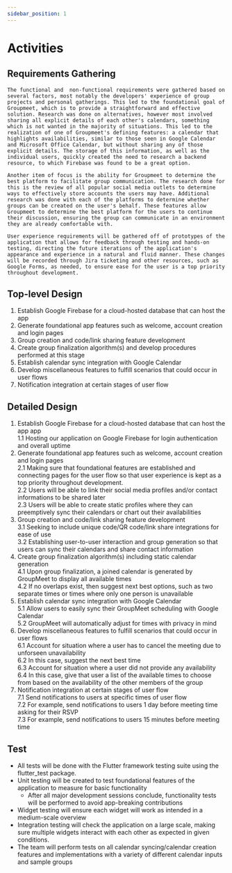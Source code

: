 ```yaml
---
sidebar_position: 1
---
```


# Activities

## Requirements Gathering

    The functional and  non-functional requirements were gathered based on several factors, most notably the developers' experience of group projects and personal gatherings. This led to the foundational goal of Groupmeet, which is to provide a straightforward and effective solution. Research was done on alternatives, however most involved sharing all explicit details of each other's calendars, something which is not wanted in the majority of situations. This led to the realization of one of Groupmeet's defining features: a calendar that highlights availabilities, similar to those seen in Google Calendar and Microsoft Office Calendar, but without sharing any of those explicit details. The storage of this information, as well as the individual users, quickly created the need to research a backend resource, to which Firebase was found to be a great option.
    
    Another item of focus is the ability for Groupmeet to determine the best platform to facilitate group communication. The research done for this is the review of all popular social media outlets to determine ways to effectively store accounts the users may have. Additional research was done with each of the platforms to determine whether groups can be created on the user's behalf. These features allow Groupmeet to determine the best platform for the users to continue their discussion, ensuring the group can communicate in an environment they are already comfortable with.
    
    User experience requirements will be gathered off of prototypes of the application that allows for feedback through testing and hands-on testing, directing the future iterations of the application's appearance and experience in a natural and fluid manner. These changes will be recorded through Jira ticketing and other resources, such as Google Forms, as needed, to ensure ease for the user is a top priority throughout development.

## Top-level Design

1. Establish Google Firebase for a cloud-hosted database that can host the app
2. Generate foundational app features such as welcome, account creation and login pages
3. Group creation and code/link sharing feature development
4. Create group finalization algorithm(s) and develop procedures performed at this stage
5. Establish calendar sync integration with Google Calendar
6. Develop miscellaneous features to fulfill scenarios that could occur in user flows
7. Notification integration at certain stages of user flow

## Detailed Design

1. Establish Google Firebase for a cloud-hosted database that can host the app app<br /> 
    1.1 Hosting our application on Google Firebase for login authentication and overall uptime<br /> 
2. Generate foundational app features such as welcome, account creation and login pages<br /> 
    2.1 Making sure that foundational features are established and connecting pages for the user flow so that user experience is kept as a top priority throughout development.<br /> 
    2.2 Users will be able to link their social media profiles and/or contact informations to be shared later<br /> 
    2.3 Users will be able to create static profiles where they can preemptively sync their calendars or chart out their availabilities<br /> 
3. Group creation and code/link sharing feature development<br /> 
    3.1 Seeking to include unique code/QR code/link share integrations for ease of use<br /> 
    3.2 Establishing user-to-user interaction and group generation so that users can sync their calendars and share contact information<br /> 
4. Create group finalization algorithm(s) including static calendar generation<br /> 
    4.1 Upon group finalization, a joined calendar is generated by GroupMeet to display all available times<br /> 
    4.2 If no overlaps exist, then suggest next best options, such as two separate times or times where only one person is unavailable<br /> 
5. Establish calendar sync integration with Google Calendar<br /> 
    5.1 Allow users to easily sync their GroupMeet scheduling with Google Calendar<br /> 
    5.2 GroupMeet will automatically adjust for times with privacy in mind<br /> 
6. Develop miscellaneous features to fulfill scenarios that could occur in user flows<br /> 
    6.1 Account for situation where a user has to cancel the meeting due to unforseen unavailability<br /> 
    6.2 In this case, suggest the next best time<br /> 
    6.3 Account for situation where a user did not provide any availability<br /> 
    6.4 In this case, give that user a list of the available times to choose from based on the availability of the other members of the group<br /> 
7. Notification integration at certain stages of user flow<br /> 
    7.1 Send notifications to users at specific times of user flow<br /> 
    7.2 For example, send notifications to users 1 day before meeting time asking for their RSVP<br /> 
    7.3 For example, send notifications to users 15 minutes before meeting time<br /> 

## Test

- All tests will be done with the Flutter framework testing suite using the flutter_test package.
- Unit testing will be created to test foundational features of the application to measure for basic functionality
    - After all major development sessions conclude, functionality tests will be performed to avoid app-breaking contributions
- Widget testing will ensure each widget will work as intended in a medium-scale overview
- Integration testing will check the application on a large scale, making sure multiple widgets interact with each other as expected in given conditions.
- The team will perform tests on all calendar syncing/calendar creation features and implementations with a variety of different calendar inputs and sample groups
